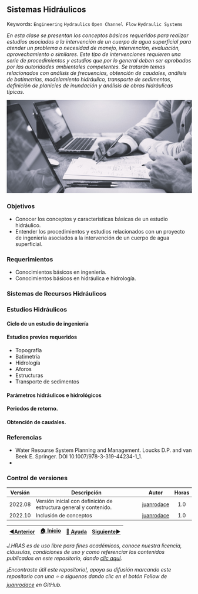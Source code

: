 ## Sistemas Hidráulicos
Keywords: `Engineering` `Hydraulics` `Open Channel Flow` `Hydraulic Systems` 

_En esta clase se presentan los conceptos básicos requeridos para realizar estudios asociados a la intervención de un cuerpo de agua superficial para atender un problema o necesidad de manejo, intervención, evaluación, aprovechamiento o similares. Este tipo de intervenciones requieren una serie de procedimientos y estudios que por lo general deben ser aprobados por las autoridades ambientales competentes. Se tratarán temas relacionados con análisis de frecuencias, obtención de caudales, análisis de batimetrías, modelamiento hidráulico, transporte de sedimentos, definición de planicies de inundación y análisis de obras hidráulicas típicas._

<div align="center">

![Engineering.jpeg](https://github.com/juanrodace/J.HRAS/blob/main/Section01/HydraulicSystems/Graph/Engineering.jpeg)
</div>

### Objetivos

* Conocer los conceptos y características básicas de un estudio hidráulico.
* Entender los procedimientos y estudios relacionados con un proyecto de ingeniería asociados a la intervención de un cuerpo de agua superficial.

### Requerimientos

* Conocimientos básicos en ingeniería.
* Conocimientos básicos en hidráulica e hidrología.

### Sistemas de Recursos Hidráulicos



### Estudios Hidráulicos

#### Ciclo de un estudio de ingeniería

#### Estudios previos requeridos
* Topografía
* Batimetría
* Hidrología
* Aforos
* Estructuras
* Transporte de sedimentos

#### Parámetros hidráulicos e hidrológicos

#### Periodos de retorno.

#### Obtención de caudales.

### Referencias
- Water Resourse System Planning and Management. Loucks D.P. and van Beek E. Springer. DOI 10.1007/978-3-319-44234-1_1.
- 
    

### Control de versiones


| Versión | Descripción                                                       |                    Autor                    |  Horas  |
|---------|-------------------------------------------------------------------|:-------------------------------------------:|:-------:| 
| 2022.08 | Versión inicial con definición de estructura general y contenido. | [juanrodace](https://github.com/juanrodace) |   1.0   |
| 2022.10 | Inclusión de conceptos                                            | [juanrodace](https://github.com/juanrodace) |   1.0   | 

| [:arrow_backward:Anterior](https://github.com/juanrodace/J.HRAS/tree/main/Section01/UnestadyFlow) | [:house: Inicio](https://github.com/juanrodace/J.HRAS/wiki) | [:beginner: Ayuda](https://github.com/juanrodace/J.HRAS/discussions/4) | [Siguiente:arrow_forward:](https://github.com/juanrodace/J.HRAS/tree/main/Section01/HydraulicModeling) |
|---------------------------------------------------------------------------------------------------|----------------------------------------------------|------------------------------------------------------------------------|--------------------------------------------------------------------------------------------------------|

_J.HRAS es de uso libre para fines académicos, conoce nuestra licencia, cláusulas, condiciones de uso y como referenciar los contenidos publicados en este repositorio, dando [clic aquí](https://github.com/juanrodace/J.HRAS/wiki/License)._

_¡Encontraste útil este repositorio!, apoya su difusión marcando este repositorio con una ⭐ o síguenos dando clic en el botón Follow de [juanrodace](https://github.com/juanrodace) en GitHub._